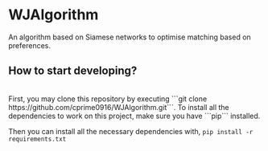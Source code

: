 # WJAlgorithm
An algorithm based on Siamese networks to optimise matching based on preferences.

## How to start developing?
<br>
First, you may clone this repository by executing ```git clone https://github.com/cprime0916/WJAlgorithm.git```.
To install all the dependencies to work on this project, make sure you have ```pip``` installed.

Then you can install all the necessary dependencies with,
```pip install -r requirements.txt```
